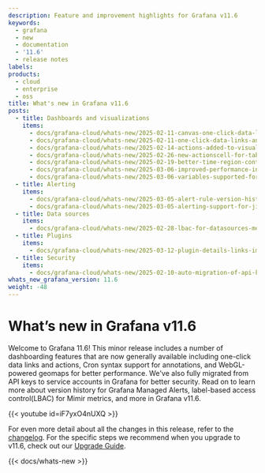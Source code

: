 ```yaml
---
description: Feature and improvement highlights for Grafana v11.6
keywords:
  - grafana
  - new
  - documentation
  - '11.6'
  - release notes
labels:
products:
  - cloud
  - enterprise
  - oss
title: What's new in Grafana v11.6
posts:
  - title: Dashboards and visualizations
    items:
      - docs/grafana-cloud/whats-new/2025-02-11-canvas-one-click-data-links-and-actions.md
      - docs/grafana-cloud/whats-new/2025-02-11-one-click-data-links-and-actions-in-visualizations.md
      - docs/grafana-cloud/whats-new/2025-02-14-actions-added-to-visualizations.md
      - docs/grafana-cloud/whats-new/2025-02-26-new-actionscell-for-table-visualization.md
      - docs/grafana-cloud/whats-new/2025-02-19-better-time-region-control-with-cron-syntax.md
      - docs/grafana-cloud/whats-new/2025-03-06-improved-performance-in-geomap-visualizations.md
      - docs/grafana-cloud/whats-new/2025-03-06-variables-supported-for-all-transformations.md
  - title: Alerting
    items:
      - docs/grafana-cloud/whats-new/2025-03-05-alert-rule-version-history.md
      - docs/grafana-cloud/whats-new/2025-03-05-alerting-support-for-jira-service-management-contact-point.md
  - title: Data sources
    items:
      - docs/grafana-cloud/whats-new/2025-02-28-lbac-for-datasources-metrics.md
  - title: Plugins
    items:
      - docs/grafana-cloud/whats-new/2025-03-12-plugin-details-links-improvements.md
  - title: Security
    items:
      - docs/grafana-cloud/whats-new/2025-02-10-auto-migration-of-api-keys-to-service-accounts.md
whats_new_grafana_version: 11.6
weight: -48
---
```


# What’s new in Grafana v11.6

Welcome to Grafana 11.6! This minor release includes a number of dashboarding features that are now generally available including one-click data links and actions, Cron syntax support for annotations, and WebGL-powered geomaps for better performance. We've also fully migrated from API keys to service accounts in Grafana for better security. Read on to learn more about version history for Grafana Managed Alerts, label-based access control(LBAC) for Mimir metrics, and more in Grafana v11.6.

{{< youtube id=iF7yxO4nUXQ >}}

For even more detail about all the changes in this release, refer to the [changelog](https://github.com/grafana/grafana/blob/main/CHANGELOG.md). For the specific steps we recommend when you upgrade to v11.6, check out our [Upgrade Guide](https://grafana.com/docs/grafana/<GRAFANA_VERSION>/upgrade-guide/upgrade-v11.6/).

{{< docs/whats-new  >}}
